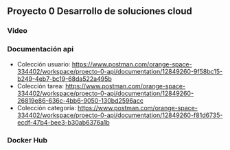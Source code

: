 ## Proyecto 0 Desarrollo de soluciones cloud
### Video

### Documentación api
* Colección usuario: https://www.postman.com/orange-space-334402/workspace/proecto-0-api/documentation/12849260-9f58bc15-b249-4eb7-bc19-68da522a495b
* Colección tarea: https://www.postman.com/orange-space-334402/workspace/proecto-0-api/documentation/12849260-26819e86-636c-4bb6-9050-130bd2596acc
* Colección categoría: https://www.postman.com/orange-space-334402/workspace/proecto-0-api/documentation/12849260-f81d6735-ecdf-47b4-bee3-b30ab6376a1b
### Docker Hub
